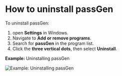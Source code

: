 # How to uninstall passGen

To uninstall passGen:
1. open **Settings** in Windows.
2. Navigate to **Add or remove programs**.
3. Search for **passGen** in the program list.
4. Click the **three vertical dots**, then select **Uninstall**.

**Example:** Uninstalling passGen

![Example: Uninstalling passGen](https://github.com/josh-wong/passGen/blob/main/docs/assets/screenshots/uninstall.gif?raw=true)